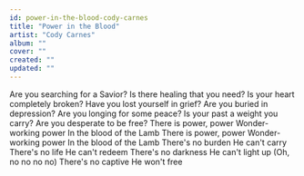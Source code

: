 ```yaml
---
id: power-in-the-blood-cody-carnes
title: "Power in the Blood"
artist: "Cody Carnes"
album: ""
cover: ""
created: ""
updated: ""
---
```


Are you searching for a Savior?
Is there healing that you need?
Is your heart completely broken?
Have you lost yourself in grief?
Are you buried in depression?
Are you longing for some peace?
Is your past a weight you carry?
Are you desperate to be free?
There is power, power
Wonder-working power
In the blood of the Lamb
There is power, power
Wonder-working power
In the blood of the Lamb
There's no burden He can't carry
There's no life He can't redeem
There's no darkness He can't light up (Oh, no no no no)
There's no captive He won't free